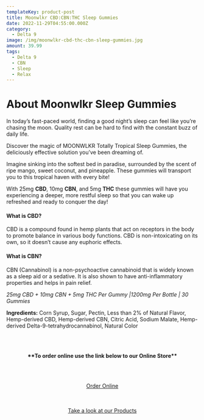 ```yaml
---
templateKey: product-post
title: Moonwlkr CBD:CBN:THC Sleep Gummies
date: 2022-11-29T04:55:00.000Z
category:
  - Delta 9
image: /img/moonwlkr-cbd-thc-cbn-sleep-gummies.jpg
amount: 39.99
tags:
  - Delta 9
  - CBN
  - Sleep
  - Relax
---
```

# **About Moonwlkr Sleep Gummies**

In today’s fast-paced world, finding a good night’s sleep can feel like you’re chasing the moon. Quality rest can be hard to find with the constant buzz of daily life.

Discover the magic of MOONWLKR Totally Tropical Sleep Gummies, the deliciously effective solution you’ve been dreaming of.

Imagine sinking into the softest bed in paradise, surrounded by the scent of ripe mango, sweet coconut, and pineapple. These gummies will transport you to this tropical haven with every bite!

With 25mg **CBD**, 10mg **CBN**, and 5mg **THC** these gummies will have you experiencing a deeper, more restful sleep so that you can wake up refreshed and ready to conquer the day!

#### **What is CBD?**

CBD is a compound found in hemp plants that act on receptors in the body to promote balance in various body functions. CBD is non-intoxicating on its own, so it doesn’t cause any euphoric effects.

#### **What is CBN?**

CBN (Cannabinol) is a non-psychoactive cannabinoid that is widely known as a sleep aid or a sedative. It is also shown to have anti-inflammatory properties and helps in pain relief.

*25mg CBD + 10mg CBN + 5mg THC Per Gummy |1200mg Per Bottle | 30 Gummies*

**Ingredients:** Corn Syrup, Sugar, Pectin, Less than 2% of Natural Flavor, Hemp-derived CBD, Hemp-derived CBN, Citric Acid, Sodium Malate, Hemp-derived Delta-9-tetrahydrocannabinol, Natural Color

<br><br>

<Center>

**\*\*To order online use the link below to our Online Store\*\***

<br><br>

<Center><a class="link-view-more-products" target="_blank" href="https://capitalcbd.shop/product/moonwlkr-cbd-cbn-thc-sleep-gummies-totally-tropical/">Order Online</a></

<br><br><br>

<Center><a class="link-view-more-products" target="_blank" href="https://capitalamericanshaman.com/products">Take a look at our Products</a></Center>

<br><br>